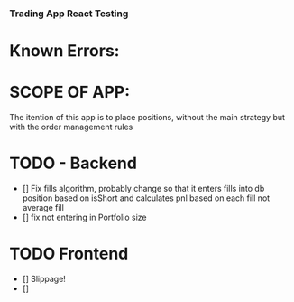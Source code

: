 ### Trading App React Testing

# Known Errors:

# SCOPE OF APP:

The itention of this app is to place positions, without the main strategy but with the order management rules

# TODO - Backend

- [] Fix fills algorithm, probably change so that it enters fills into db position based on isShort and calculates pnl based on each fill not average fill
- [] fix not entering in Portfolio size

# TODO Frontend

- [] Slippage!
- [] 